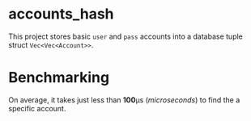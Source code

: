 # accounts_hash
This project stores basic `user` and `pass` accounts into a database tuple struct `Vec<Vec<Account>>`.

# Benchmarking
On average, it takes just less than **100**µs (*microseconds*) to find the a specific account.
